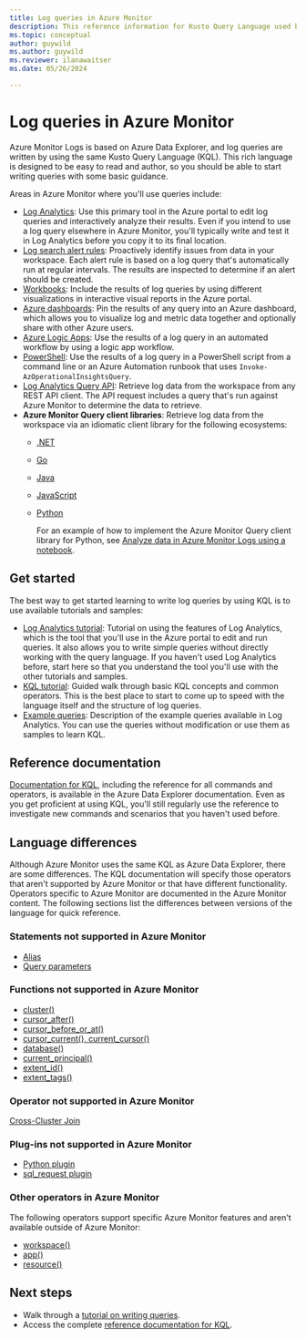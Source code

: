 ```yaml
---
title: Log queries in Azure Monitor
description: This reference information for Kusto Query Language used by Azure Monitor includes elements specific to Azure Monitor and elements not supported in Azure Monitor log queries.
ms.topic: conceptual
author: guywild
ms.author: guywild
ms.reviewer: ilanawaitser
ms.date: 05/26/2024

---
```


# Log queries in Azure Monitor
Azure Monitor Logs is based on Azure Data Explorer, and log queries are written by using the same Kusto Query Language (KQL). This rich language is designed to be easy to read and author, so you should be able to start writing queries with some basic guidance.

Areas in Azure Monitor where you'll use queries include:

- [Log Analytics](../logs/log-analytics-overview.md): Use this primary tool in the Azure portal to edit log queries and interactively analyze their results. Even if you intend to use a log query elsewhere in Azure Monitor, you'll typically write and test it in Log Analytics before you copy it to its final location.
- [Log search alert rules](../alerts/alerts-overview.md): Proactively identify issues from data in your workspace. Each alert rule is based on a log query that's automatically run at regular intervals. The results are inspected to determine if an alert should be created.
- [Workbooks](../visualize/workbooks-overview.md): Include the results of log queries by using different visualizations in interactive visual reports in the Azure portal.
- [Azure dashboards](../visualize/tutorial-logs-dashboards.md): Pin the results of any query into an Azure dashboard, which allows you to visualize log and metric data together and optionally share with other Azure users.
- [Azure Logic Apps](/azure/connectors/connectors-azure-monitor-logs): Use the results of a log query in an automated workflow by using a logic app workflow.
- [PowerShell](/powershell/module/az.operationalinsights/invoke-azoperationalinsightsquery): Use the results of a log query in a PowerShell script from a command line or an Azure Automation runbook that uses `Invoke-AzOperationalInsightsQuery`.
- [Log Analytics Query API](/rest/api/loganalytics/query): Retrieve log data from the workspace from any REST API client. The API request includes a query that's run against Azure Monitor to determine the data to retrieve.
- **Azure Monitor Query client libraries**: Retrieve log data from the workspace via an idiomatic client library for the following ecosystems:
  - [.NET](/dotnet/api/overview/azure/Monitor.Query-readme)
  - [Go](https://pkg.go.dev/github.com/Azure/azure-sdk-for-go/sdk/monitor/query/azlogs)
  - [Java](/java/api/overview/azure/monitor-query-readme)
  - [JavaScript](/javascript/api/overview/azure/monitor-query-readme)
  - [Python](/python/api/overview/azure/monitor-query-readme)
  
    For an example of how to implement the Azure Monitor Query client library for Python, see [Analyze data in Azure Monitor Logs using a notebook](../logs/notebooks-azure-monitor-logs.md). 

## Get started
The best way to get started learning to write log queries by using KQL is to use available tutorials and samples:

- [Log Analytics tutorial](./log-analytics-tutorial.md): Tutorial on using the features of Log Analytics, which is the tool that you'll use in the Azure portal to edit and run queries. It also allows you to write simple queries without directly working with the query language. If you haven't used Log Analytics before, start here so that you understand the tool you'll use with the other tutorials and samples.
- [KQL tutorial](/azure/data-explorer/kusto/query/tutorial?pivots=azuremonitor): Guided walk through basic KQL concepts and common operators. This is the best place to start to come up to speed with the language itself and the structure of log queries.
- [Example queries](../logs/queries.md): Description of the example queries available in Log Analytics. You can use the queries without modification or use them as samples to learn KQL.

## Reference documentation
[Documentation for KQL](/azure/data-explorer/kusto/query/), including the reference for all commands and operators, is available in the Azure Data Explorer documentation. Even as you get proficient at using KQL, you'll still regularly use the reference to investigate new commands and scenarios that you haven't used before.

## Language differences
Although Azure Monitor uses the same KQL as Azure Data Explorer, there are some differences. The KQL documentation will specify those operators that aren't supported by Azure Monitor or that have different functionality. Operators specific to Azure Monitor are documented in the Azure Monitor content. The following sections list the differences between versions of the language for quick reference.

### Statements not supported in Azure Monitor

* [Alias](/azure/kusto/query/aliasstatement)
* [Query parameters](/azure/kusto/query/queryparametersstatement)

### Functions not supported in Azure Monitor

* [cluster()](/azure/kusto/query/clusterfunction)
* [cursor_after()](/azure/kusto/query/cursorafterfunction)
* [cursor_before_or_at()](/azure/kusto/query/cursorbeforeoratfunction)
* [cursor_current(), current_cursor()](/azure/kusto/query/cursorcurrent)
* [database()](/azure/kusto/query/databasefunction)
* [current_principal()](/azure/kusto/query/current-principalfunction)
* [extent_id()](/azure/kusto/query/extentidfunction)
* [extent_tags()](/azure/kusto/query/extenttagsfunction)

### Operator not supported in Azure Monitor

[Cross-Cluster Join](/azure/kusto/query/joincrosscluster)

### Plug-ins not supported in Azure Monitor

* [Python plugin](/azure/kusto/query/pythonplugin)
* [sql_request plugin](/azure/kusto/query/sqlrequestplugin)

### Other operators in Azure Monitor
The following operators support specific Azure Monitor features and aren't available outside of Azure Monitor:

* [workspace()](../logs/cross-workspace-query.md#query-across-log-analytics-workspaces-using-workspace)
* [app()](../logs/cross-workspace-query.md#query-across-classic-application-insights-applications-using-app)
* [resource()](../logs/cross-workspace-query.md#correlate-data-between-resources-using-resource)


## Next steps
- Walk through a [tutorial on writing queries](/azure/data-explorer/kusto/query/tutorial?pivots=azuremonitor).
- Access the complete [reference documentation for KQL](/azure/kusto/query/).
